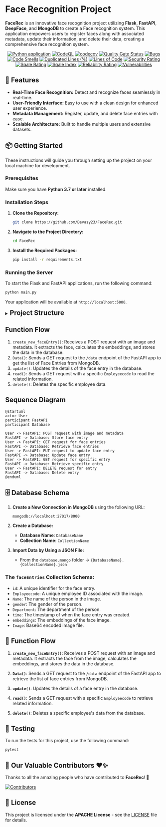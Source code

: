 <h1> Face Recognition Project </h1>

**FaceRec** is an innovative face recognition project utilizing **Flask**, **FastAPI**, **DeepFace**, and **MongoDB** to create a Face recognition system. This application empowers users to register faces along with associated metadata, update their information, and delete their data, creating a comprehensive face recognition system.

<p align="center">
    <a href="https://github.com/devansh-shah-11/FaceRec/actions/workflows/python-app.yml"><img src="https://github.com/devansh-shah-11/FaceRec/actions/workflows/python-app.yml/badge.svg" alt="Python application"></a>
    <a href="https://github.com/devansh-shah-11/FaceRec/actions/workflows/codeql.yml"><img src="https://github.com/devansh-shah-11/FaceRec/actions/workflows/codeql.yml/badge.svg" alt="CodeQL"></a>
    <a href="https://codecov.io/gh/devansh-shah-11/FaceRec"><img src="https://codecov.io/gh/devansh-shah-11/FaceRec/branch/main/graph/badge.svg" alt="codecov"></a>
    <a href="https://sonarcloud.io/dashboard?id=Devasy23_FaceRec"><img src="https://sonarcloud.io/api/project_badges/measure?project=Devasy23_FaceRec&metric=alert_status" alt="Quality Gate Status"></a>
    <a href="https://sonarcloud.io/dashboard?id=Devasy23_FaceRec"><img src="https://sonarcloud.io/api/project_badges/measure?project=Devasy23_FaceRec&metric=bugs" alt="Bugs"></a>
    <a href="https://sonarcloud.io/dashboard?id=Devasy23_FaceRec"><img src="https://sonarcloud.io/api/project_badges/measure?project=Devasy23_FaceRec&metric=code_smells" alt="Code Smells"></a>
    <a href="https://sonarcloud.io/dashboard?id=Devasy23_FaceRec"><img src="https://sonarcloud.io/api/project_badges/measure?project=Devasy23_FaceRec&metric=duplicated_lines_density" alt="Duplicated Lines (%)"></a>
    <a href="https://sonarcloud.io/dashboard?id=Devasy23_FaceRec"><img src="https://sonarcloud.io/api/project_badges/measure?project=Devasy23_FaceRec&metric=ncloc" alt="Lines of Code"></a>
    <a href="https://sonarcloud.io/dashboard?id=Devasy23_FaceRec"><img src="https://sonarcloud.io/api/project_badges/measure?project=Devasy23_FaceRec&metric=security_rating" alt="Security Rating"></a>
    <a href="https://sonarcloud.io/dashboard?id=Devasy23_FaceRec"><img src="https://sonarcloud.io/api/project_badges/measure?project=Devasy23_FaceRec&metric=sqale_rating" alt="Sqale Rating"></a>
    <!-- <a href="https://sonarcloud.io/dashboard?id=Devasy23_FaceRec"><img src="https://sonarcloud.io/api/project_badges/measure?project=Devasy23_FaceRec&metric=coverage" alt="Coverage"></a> -->
    <a href="https://sonarcloud.io/dashboard?id=Devasy23_FaceRec"><img src="https://sonarcloud.io/api/project_badges/measure?project=Devasy23_FaceRec&metric=sqale_index" alt="Sqale Index"></a>
    <a href="https://sonarcloud.io/dashboard?id=Devasy23_FaceRec"><img src="https://sonarcloud.io/api/project_badges/measure?project=Devasy23_FaceRec&metric=reliability_rating" alt="Reliability Rating"></a>
    <a href="https://sonarcloud.io/dashboard?id=Devasy23_FaceRec"><img src="https://sonarcloud.io/api/project_badges/measure?project=Devasy23_FaceRec&metric=vulnerabilities" alt="Vulnerabilities"></a>
</p>

## 🚀 Features

- **Real-Time Face Recognition:** Detect and recognize faces seamlessly in real-time.
- **User-Friendly Interface:** Easy to use with a clean design for enhanced user experience.
- **Metadata Management:** Register, update, and delete face entries with ease.
- **Scalable Architecture:** Built to handle multiple users and extensive datasets.

## 📦 Getting Started

These instructions will guide you through setting up the project on your local machine for development.

### Prerequisites

Make sure you have **Python 3.7 or later** installed.

### Installation Steps

1. **Clone the Repository:**
   ```bash
   git clone https://github.com/Devasy23/FaceRec.git
   ```

2. **Navigate to the Project Directory:**
   ```bash
   cd FaceRec
   ```

3. **Install the Required Packages:**
   ```bash
   pip install -r requirements.txt
   ```

### Running the Server

To start the Flask and FastAPI applications, run the following command:
```bash
python main.py
```

Your application will be available at `http://localhost:5000`.

<details>
<summary> <span style="font-size: 1.5em;"><strong>Project Structure</strong></span></summary>

- `requirements.txt`: Contains the Python dependencies for the project.
- `API/`: Contains the code for the FastAPI application.
- `FaceRec/`: Contains all files related to the HTML, CSS, and Flask application.
- `Model-Training/`: Contains scripts for training models.
- `docs/`: Contains documentation files.
- `test-faces/`: Contains test data for face recognition.
- `main.py`: Contains code to start both FastAPI and Flask applications.

</details>

## Function Flow

1. `create_new_faceEntry()`: Receives a POST request with an image and metadata. It extracts the face, calculates the embeddings, and stores the data in the database.
2. `Data()`: Sends a GET request to the `/data` endpoint of the FastAPI app to get the list of Face Entries from MongoDB.
3. `update()`: Updates the details of the face entry in the database.
4. `read()`: Sends a GET request with a specific `Employeecode` to read the related information.
5. `delete()`: Deletes the specific employee data.

## Sequence Diagram

```plantuml
@startuml
actor User
participant FastAPI
participant Database

User -> FastAPI: POST request with image and metadata
FastAPI -> Database: Store face entry
User -> FastAPI: GET request for face entries
FastAPI -> Database: Retrieve face entries
User -> FastAPI: PUT request to update face entry
FastAPI -> Database: Update face entry
User -> FastAPI: GET request for specific entry
FastAPI -> Database: Retrieve specific entry
User -> FastAPI: DELETE request for entry
FastAPI -> Database: Delete entry
@enduml
```
## 🗄️ Database Schema

1. **Create a New Connection in MongoDB** using the following URL:
   ```
   mongodb://localhost:27017/8000
   ```

2. **Create a Database:**
   - **Database Name**: `DatabaseName`
   - **Collection Name**: `CollectionName`

3. **Import Data by Using a JSON File:**
   - From the `database.mongo` folder -> `{DatabaseName}.{CollectionName}.json`

### The `faceEntries` Collection Schema:

- `id`: A unique identifier for the face entry.
- `Employeecode`: A unique employee ID associated with the image.
- `Name`: The name of the person in the image.
- `gender`: The gender of the person.
- `Department`: The department of the person.
- `time`: The timestamp of when the face entry was created.
- `embeddings`: The embeddings of the face image.
- `Image`: Base64 encoded image file.

## 🔄 Function Flow

1. **`create_new_faceEntry()`**: Receives a POST request with an image and metadata. It extracts the face from the image, calculates the embeddings, and stores the data in the database.
  
2. **`Data()`**: Sends a GET request to the `/data` endpoint of the FastAPI app to retrieve the list of face entries from MongoDB.
  
3. **`update()`**: Updates the details of a face entry in the database.
  
4. **`read()`**: Sends a GET request with a specific `Employeecode` to retrieve related information.
  
5. **`delete()`**: Deletes a specific employee's data from the database.

## 🧪 Testing

To run the tests for this project, use the following command:
```bash
pytest
```

## 👥 Our Valuable Contributors ❤️✨
Thanks to all the amazing people who have contributed to **FaceRec**! 💖

[![Contributors](https://contrib.rocks/image?repo=Devasy23/FaceRec)](https://github.com/Devasy23/FaceRec/graphs/contributor)

## 📄 License

This project is licensed under the **APACHE License** - see the [LICENSE](LICENSE) file for details.
